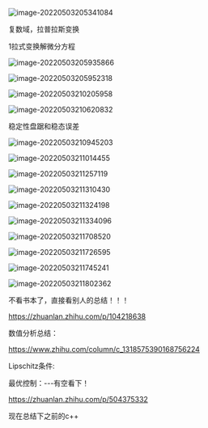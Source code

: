 ![image-20220503205341084](/Users/lixiang/Documents/typora/learn/0415learnthing/learn_control1.assets/image-20220503205341084.png)



复数域，拉普拉斯变换

1拉式变换解微分方程

![image-20220503205935866](/Users/lixiang/Documents/typora/learn/0415learnthing/learn_control1.assets/image-20220503205935866.png)



![image-20220503205952318](/Users/lixiang/Documents/typora/learn/0415learnthing/learn_control1.assets/image-20220503205952318.png)

![image-20220503210205958](/Users/lixiang/Documents/typora/learn/0415learnthing/learn_control1.assets/image-20220503210205958.png)

![image-20220503210620832](/Users/lixiang/Documents/typora/learn/0415learnthing/learn_control1.assets/image-20220503210620832.png)



稳定性盘踞和稳态误差

![image-20220503210945203](/Users/lixiang/Documents/typora/learn/0415learnthing/learn_control1.assets/image-20220503210945203.png)



![image-20220503211014455](/Users/lixiang/Documents/typora/learn/0415learnthing/learn_control1.assets/image-20220503211014455.png)



![image-20220503211257119](/Users/lixiang/Documents/typora/learn/0415learnthing/learn_control1.assets/image-20220503211257119.png)



![image-20220503211310430](/Users/lixiang/Documents/typora/learn/0415learnthing/learn_control1.assets/image-20220503211310430.png)



![image-20220503211324198](/Users/lixiang/Documents/typora/learn/0415learnthing/learn_control1.assets/image-20220503211324198.png)



![image-20220503211334096](/Users/lixiang/Documents/typora/learn/0415learnthing/learn_control1.assets/image-20220503211334096.png)



![image-20220503211708520](/Users/lixiang/Documents/typora/learn/0415learnthing/learn_control1.assets/image-20220503211708520.png)



![image-20220503211726595](/Users/lixiang/Documents/typora/learn/0415learnthing/learn_control1.assets/image-20220503211726595.png)



![image-20220503211745241](/Users/lixiang/Documents/typora/learn/0415learnthing/learn_control1.assets/image-20220503211745241.png)



![image-20220503211802362](/Users/lixiang/Documents/typora/learn/0415learnthing/learn_control1.assets/image-20220503211802362.png)





不看书本了，直接看别人的总结！！！

https://zhuanlan.zhihu.com/p/104218638



数值分析总结：

https://www.zhihu.com/column/c_1318575390168756224

Lipschitz条件:



最优控制：---有空看下！

https://zhuanlan.zhihu.com/p/504375332



现在总结下之前的c++





